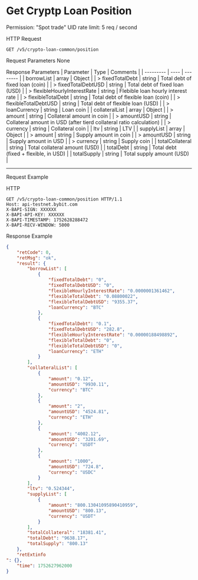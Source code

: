 # Get Cryptp Loan Position
Permission: "Spot trade"
UID rate limit: 5 req / second


HTTP Request
```http
GET /v5/crypto-loan-common/position
```

Request Parameters
None



Response Parameters
| Parameter | Type | Comments |
| --------- | ---- | -------- |
| borrowList | array | Object |
| > fixedTotalDebt | string | Total debt of fixed loan (coin) |
| > fixedTotalDebtUSD | string | Total debt of fixed loan (USD) |
| > flexibleHourlyInterestRate | string | Flebible loan hourly interest rate |
| > flexibleTotalDebt | string | Total debt of flexible loan (coin) |
| > flexibleTotalDebtUSD | string | Total debt of flexible loan (USD) |
| > loanCurrency | string | Loan coin |
| collateralList | array | Object |
| > amount | string | Collateral amount in coin |
| > amountUSD | string | Collateral amount in USD (after tierd collateral ratio calculation) |
| > currency | string | Collateral coin |
| ltv | string | LTV |
| supplyList | array | Object |
| > amount | string | Supply amount in coin |
| > amountUSD | string | Supply amount in USD |
| > currency | string | Supply coin |
| totalCollateral | string | Total collateral amount (USD) |
| totalDebt | string | Total debt (fixed + flexible, in USD) |
| totalSupply | string | Total supply amount (USD) |

---

Request Example

HTTP
 
  
```http
GET /v5/crypto-loan-common/position HTTP/1.1
Host: api-testnet.bybit.com
X-BAPI-SIGN: XXXXXX
X-BAPI-API-KEY: XXXXXX
X-BAPI-TIMESTAMP: 1752628288472
X-BAPI-RECV-WINDOW: 5000
```

Response Example
```json
{
    "retCode": 0,
    "retMsg": "ok",
    "result": {
        "borrowList": [
            {
                "fixedTotalDebt": "0",
                "fixedTotalDebtUSD": "0",
                "flexibleHourlyInterestRate": "0.0000001361462",
                "flexibleTotalDebt": "0.08800022",
                "flexibleTotalDebtUSD": "9355.37",
                "loanCurrency": "BTC"
            },
            {
                "fixedTotalDebt": "0.1",
                "fixedTotalDebtUSD": "282.8",
                "flexibleHourlyInterestRate": "0.00000188498892",
                "flexibleTotalDebt": "0",
                "flexibleTotalDebtUSD": "0",
                "loanCurrency": "ETH"
            }
        ],
        "collateralList": [
            {
                "amount": "0.12",
                "amountUSD": "9930.11",
                "currency": "BTC"
            },
            {
                "amount": "2",
                "amountUSD": "4524.81",
                "currency": "ETH"
            },
            {
                "amount": "4002.12",
                "amountUSD": "3201.69",
                "currency": "USDT"
            },
            {
                "amount": "1000",
                "amountUSD": "724.8",
                "currency": "USDC"
            }
        ],
        "ltv": "0.524344",
        "supplyList": [
            {
                "amount": "800.13041095890410959",
                "amountUSD": "800.13",
                "currency": "USDT"
            }
        ],
        "totalCollateral": "18381.41",
        "totalDebt": "9638.17",
        "totalSupply": "800.13"
    },
    "retExtinfo
": {},
    "time": 1752627962000
}
```

